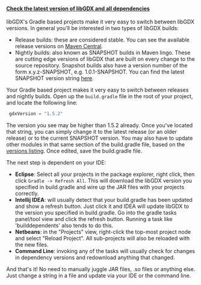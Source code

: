 #### [Check the latest version of libGDX and all dependencies](http://libgdx.badlogicgames.com/versions.html)

libGDX's Gradle based projects make it very easy to switch between libGDX versions. In general you'll be interested in two types of libGDX builds:

* Release builds: these are considered stable. You can see the available release versions on [Maven Central](http://search.maven.org/#search%7Cgav%7C1%7Cg%3A%22com.badlogicgames.gdx%22%20AND%20a%3A%22gdx%22).
* Nightly builds: also known as SNAPSHOT builds in Maven lingo. These are cutting edge versions of libGDX that are built on every change to the source repository. Snapshot builds also have a version number of the form x.y.z-SNAPSHOT, e.g. 1.0.1-SNAPSHOT. You can find the latest SNAPSHOT version string [here](https://github.com/libgdx/libgdx/blob/master/pom.xml#L13).

Your Gradle based project makes it very easy to switch between releases and nightly builds. Open up the `build.gradle` file in the root of your project, and locate the following line:

```Groovy
 gdxVersion = "1.5.2"
```

The version you see may be higher than 1.5.2 already. Once you've located that string, you can simply change it to the latest release (or an older release) or to the current SNAPSHOT version. You may also have to update other modules in that same section of the build.gradle file, based on the [versions listing](http://libgdx.badlogicgames.com/versions.html). Once edited, save the build.gradle file.

The next step is dependent on your IDE:

* **Eclipse**: Select all your projects in the package explorer, right click, then click `Gradle -> Refresh All`. This will download the libGDX version you specified in build.gradle and wire up the JAR files with your projects correctly.
* **Intellij IDEA**: will usually detect that your build.gradle has been updated and show a refresh button. Just click it and IDEA will update libGDX to the version you specified in build.gradle. Go into the gradle tasks panel/tool view and click the refresh button. Running a task like 'builddependents' also tends to do this.
* **Netbeans**: in the "Projects" view, right-click the top-most project node and select "Reload Project".  All sub-projects will also be reloaded with the new files.
* **Command Line**: invoking any of the tasks will usually check for changes in dependency versions and redownload anything that changed.

And that's it! No need to manually juggle JAR files, .so files or anything else. Just change a string in a file and update via your IDE or the command line.